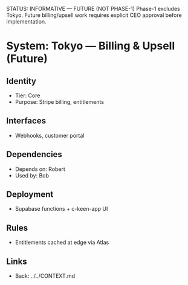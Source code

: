 STATUS: INFORMATIVE — FUTURE (NOT PHASE-1)
Phase-1 excludes Tokyo. Future billing/upsell work requires explicit CEO approval before implementation.

# System: Tokyo — Billing & Upsell (Future)
## Identity
- Tier: Core
- Purpose: Stripe billing, entitlements
## Interfaces
- Webhooks, customer portal
## Dependencies
- Depends on: Robert
- Used by: Bob
## Deployment
- Supabase functions + c-keen-app UI
## Rules
- Entitlements cached at edge via Atlas
## Links
- Back: ../../CONTEXT.md
